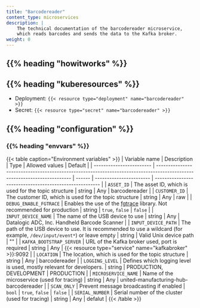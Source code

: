 ```yaml
---
title: "Barcodereader"
content_type: microservices
description: |
    The technical documentation of the barcodereader microservice,
    which reads barcodes and sends the data to the Kafka broker.
weight: 0
---
```


<!-- overview -->
## {{% heading "howitworks" %}}

<!-- body -->

## {{% heading "kuberesources" %}}

- Deployment: `{{< resource type="deployment" name="barcodereader" >}}`
- Secret: `{{< resource type="secret" name="barcodereader" >}}`

## {{% heading "configuration" %}}

### {{% heading "envvars" %}}

{{< table caption="Environment variables" >}}
| Variable name            | Description                                                                                                              | Type   | Allowed values          | Default                                                 |
| ------------------------ | ------------------------------------------------------------------------------------------------------------------------ | ------ | ----------------------- | ------------------------------------------------------- |
| `ASSET_ID`               | The asset ID, which is used for the topic structure                                                                      | string | Any                     | barcodereader                                           |
| `CUSTOMER_ID`            | The customer ID, which is used for the topic structure                                                                   | string | Any                     | raw                                                     |
| `DEBUG_ENABLE_FGTRACE`   | Enables the use of the [fgtrace](https://github.com/felixge/fgtrace) library. Not recommended for production             | string | `true`, `false`         | `false`                                                 |
| `INPUT_DEVICE_NAME`      | The name of the USB device to use                                                                                        | string | Any                     | Datalogic ADC, Inc. Handheld Barcode Scanner            |
| `INPUT_DEVICE_PATH`      | The path of the USB device to use. It is recommended to use a wildcard (for example, `/dev/input/event*`) or leave empty | string | Valid Unix device path  | ""                                                      |
| `KAFKA_BOOTSTRAP_SERVER` | URL of the Kafka broker used, port is required                                                                           | string | Any                     | {{< resource type="service" name="kafkabroker" >}}:9092 |
| `LOCATION`               | The location, which is  used for the topic structure                                                                     | string | Any                     | barcodereader                                           |
| `LOGGING_LEVEL`          | Defines which logging level is used, mostly relevant for developers.                                                     | string | PRODUCTION, DEVELOPMENT | PRODUCTION                                              |
| `MICROSERVICE_NAME`      | Name of the microservice (used for tracing)                                                                              | string | Any                     | united-manufacturing-hub-barcodereader                  |
| `SCAN_ONLY`              | Prevent message broadcasting if enabled                                                                                  | `bool` | `true`, `false`         | `false`                                                 |
| `SERIAL_NUMBER`          | Serial number of the cluster (used for tracing)                                                                          | string | Any                     | defalut                                                 |
{{< /table >}}
